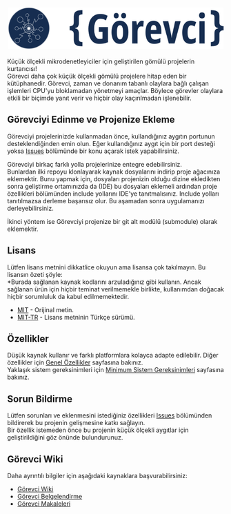 <h3 align="center">
  <a href="https://kozmotronik.github.io/Gorevci-Docs/" target="_blank">
  <img src="https://github.com/kozmotronik/Gorevci-Docs/blob/41ca0fef8178a79f6ecc211b0d6333a0d62f48d0/docs/assets/yazili-simge-indigo.png" alt="Görevci Logo" width="500">
  </a>
</h3>

Küçük ölçekli mikrodenetleyiciler için geliştirilen gömülü projelerin 
kurtarıcısı!  
Görevci daha çok küçük ölçekli gömülü projelere hitap eden bir kütüphanedir.
Görevci, zaman ve donanım tabanlı olaylara bağlı çalışan işlemleri CPU'yu
bloklamadan yönetmeyi amaçlar. Böylece görevler olaylara etkili bir biçimde
yanıt verir ve hiçbir olay kaçırılmadan işlenebilir.

## Görevciyi Edinme ve Projenize Ekleme
Görevciyi projelerinizde kullanmadan önce, kullandığınız aygıtın portunun 
desteklendiğinden emin olun. Eğer kullandığınız aygıt için bir port desteği 
yoksa [Issues][1] bölümünde bir konu açarak istek yapabilirsiniz.  

Görevciyi birkaç farklı yolla projelerinize entegre edebilirsiniz.  
Bunlardan ilki repoyu klonlayarak kaynak dosyalarını indirip proje ağacınıza 
eklemektir. Bunu yapmak için, dosyaları projenizin olduğu dizine ekledikten 
sonra geliştirme ortamınızda da (IDE) bu dosyaları eklemeli ardından proje 
özellikleri bölümünden include yollarını IDE'ye tanıtmalısınız. Include yolları 
tanıtılmazsa derleme başarısız olur. Bu aşamadan sonra uygulamanızı 
derleyebilirsiniz.

İkinci yöntem ise Görevciyi projenize bir git alt modülü (submodule) olarak 
eklemektir.  
  
## Lisans
Lütfen lisans metnini dikkatlice okuyun ama lisansa çok takılmayın. Bu lisansın 
özeti şöyle:  
*Burada sağlanan kaynak kodlarını arzuladığınız gibi kullanın. Ancak sağlanan 
ürün için hiçbir teminat verilmemekle birlikte, kullanımdan doğacak hiçbir 
sorumluluk da kabul edilmemektedir.
* [MIT](LICENSE) - Orijinal metin.
* [MIT-TR](LISANS_tr.md) - Lisans metninin Türkçe sürümü.

## Özellikler
Düşük kaynak kullanır ve farklı platformlara kolayca adapte edilebilir. Diğer 
özellikler için [Genel Özellikler][2] sayfasına bakınız.  
Yaklaşık sistem gereksinimleri için [Minimum Sistem Gereksinimleri][3] 
sayfasına bakınız.
 
## Sorun Bildirme
Lütfen sorunları ve eklenmesini istediğiniz özellikleri [Issues][1] 
bölümünden bildirerek bu projenin gelişmesine katkı sağlayın.  
Bir özellik istemeden önce bu projenin küçük ölçekli aygıtlar için 
geliştirildiğini göz önünde bulundurunuz.

## Görevci Wiki
Daha ayrıntılı bilgiler için aşağıdaki kaynaklara başvurabilirsiniz:
* [Görevci Wiki][4]
* [Görevci Belgelendirme][5]
* [Görevci Makaleleri][6]


[1]: https://github.com/kozmotronik/Gorevci/issues
[2]: https://github.com/kozmotronik/Gorevci/wiki/Genel-%C3%96zellikler
[3]: https://github.com/kozmotronik/Gorevci/wiki/Minimum-Sistem-Gereksinimleri
[4]: https://github.com/kozmotronik/Gorevci/wiki/G%C3%B6revci-Wiki
[5]: https://kozmotronik.github.io/Gorevci-Docs/
[6]: https://kozmotronik.com.tr/tags/gorevci/
